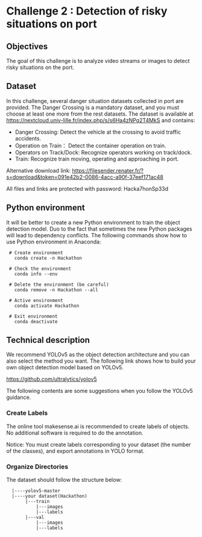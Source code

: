 # Challenge 2 : Detection of risky situations on port

## Objectives

The goal of this challenge is to analyze video streams or images to detect risky situations on the port. 

## Dataset 

In this challenge, several danger situation datasets collected in port are provided. The Danger Crossing is a mandatory dataset, and you must choose at least one more from the rest datasets. The dataset is available at https://nextcloud.univ-lille.fr/index.php/s/s6Ha4zNPq2T4MkS and contains:
 * Danger Crossing: Detect the vehicle at the crossing to avoid traffic accidents.
 * Operation on Train： Detect the container operation on train.
 * Operators on Track/Dock: Recognize operators working on track/dock.
 * Train: Recognize train moving, operating and approaching in port.

Alternative download link: https://filesender.renater.fr/?s=download&token=091e42b2-0086-4acc-a90f-37eef171ac48

All files and links are protected with password: Hacka7honSp33d

## Python environment

It will be better to create a new Python environment to train the object detection model. Duo to the fact that sometimes the new Python packages will lead to dependency conflicts. The following commands show how to use Python environment in Anaconda:

```
 # Create environment
   conda create -n Hackathon
   
 # Check the environment
   conda info --env
   
 # Delete the environment (be careful)
   conda remove -n Hackathon --all
   
 # Active environment
   conda activate Hackathon
   
 # Exit environment
   conda deactivate
```

## Technical description 

We recommend YOLOv5 as the object detection architecture and you can also select the method you want. The following link shows how to build your own object detection model based on YOLOv5.

https://github.com/ultralytics/yolov5

The following contents are some suggestions when you follow the YOLOv5 guidance.

### Create Labels
The online tool makesense.ai is recommended to create labels of objects. No additional software is required to do the annotation.

Notice: You must create labels corresponding to your dataset (the number of the classes), and export annotations in YOLO format.

### Organize Directories
The dataset should follow the structure below:

```
  |----yolov5-master
  |----your dataset(Hackathon)
       |---train
           |---images      
           |---labels        
       |---val     
           |---images         
           |---labels
```

